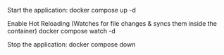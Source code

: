 Start the application: 
docker compose up -d

Enable Hot Reloading (Watches for file changes & syncs them inside the container)
docker compose watch -d

Stop the application:
docker compose down
